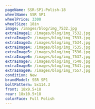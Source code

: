 ```yaml
---
pageName: SSR-SP1-Polish-18
wheelName: SSR SP1
wheelPrice: 3300
wheelSize: 18in
image: /images/blog/img_7532.jpg
extraImage1: /images/blog/img_7532.jpg
extraImage2: /images/blog/img_7533.jpg
extraImage3: /images/blog/img_7534.jpg
extraImage4: /images/blog/img_7535.jpg
extraImage5: /images/blog/img_7536.jpg
extraImage6: /images/blog/img_7537.jpg
extraImage7: /images/blog/img_7540.jpg
extraImage8: /images/blog/img_7541.jpg
extraImage9: /images/blog/img_7557.jpg
condition: New
brandModel: SSR SP1
boltPattern: 5x114.3
front: 18x9.5+18
rear: 18x10.5+18
colorFace: Full Polish
---
```

